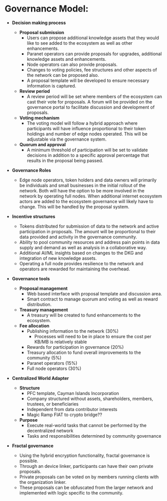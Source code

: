 # Governance Model:

- **Decision making process**
  - **Proposal submission**
    - Users can propose additional knowledge assets that they would like to see added to the ecosystem as well as other enhancements.
    - Paranet operators can provide proposals for upgrades, additional knowledge assets and enhancements.
    - Node operators can also provide proposals.
    - Changes to voting policies, fee structures and other aspects of the network can be proposed also.
    - A proposal template will be developed to ensure necessary information is captured.
  - **Review period**
    - A review period will be set where members of the ecosystem can cast their vote for proposals. A forum will be provided on the governance portal to facilitate discussion and development of proposals.
  - **Voting mechanism**
    - The voting model will follow a hybrid approach where participants will have influence proportional to their token holdings and number of edge nodes operated. This will be adjustable via the governance system.
  - **Quorum and approval**
    - A minimum threshold of participation will be set to validate decisions in addition to a specific approval percentage that results in the proposal being passed.

- **Governance Roles**
  - Edge node operators, token holders and data owners will primarily be individuals and small businesses in the initial rollout of the network. Both will have the option to be more involved in the network by operating full nodes. When additional internet ecosystem actors are added to the ecosystem governance will likely have to change. This will be handled by the proposal system.

- **Incentive structures**
  - Tokens distributed for submission of data to the network and active participation in proposals. The amount will be proportional to their data provided and activity in the governance community.
  - Ability to pool community resources and address pain points in data supply and demand as well as analysis in a collaborative way.
  - Additional AI/ML insights based on changes to the DKG and integration of new knowledge assets.
  - Operating a full node provides resilience to the network and operators are rewarded for maintaining the overhead.

- **Governance tools**
  - **Proposal management**
    - Web based interface with proposal template and discussion area.
    - Smart contract to manage quorum and voting as well as reward distribution.
  - **Treasury management**
    - A treasury will be created to fund enhancements to the ecosystem.
  - **Fee allocation**
    - Publishing information to the network (30%)
      - Processes will need to be in place to ensure the cost per KB/MB is relatively stable
    - Rewards for participation in governance (20%) 
    - Treasury allocation to fund overall improvements to the community (5%)
    - Paranet operators (15%)
    - Full node operators (30%)


- **Centralized World Adapter**
  - **Structure**
    - PFC template, Cayman Islands Incorporation
    - Company structured without assets, shareholders, members, trustees, or beneficiaries
    - Independent from data contributor interests
    - Magic Ramp FIAT to crypto bridge??
  - **Purpose**
    - Execute real-world tasks that cannot be performed by the decentralized network
    - Tasks and responsibilities determined by community governance

- **Fractal governance**
  - Using the hybrid encryption functionality, fractal governance is possible.
  - Through an device linker, participants can have their own private proposals.
  - Private proposals can be voted on by members running clients with the organization linker.
  - These proposals can be obfuscated from the larger network and implemented with logic specific to the community.

